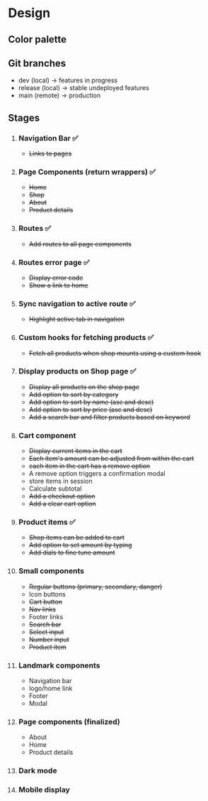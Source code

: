 # Design

## Color palette

## Git branches

- dev (local) -> features in progress
- release (local) -> stable undeployed features
- main (remote) -> production

## Stages

1. ### Navigation Bar ✅
    - ~~Links to pages~~

1. ### Page Components (return wrappers) ✅
    - ~~Home~~
    - ~~Shop~~
    - ~~About~~
    - ~~Product details~~

1. ### Routes ✅
    - ~~Add routes to all page components~~

1. ### Routes error page ✅
    - ~~Display error code~~
    - ~~Show a link to home~~

1. ### Sync navigation to active route ✅
    - ~~Highlight active tab in navigation~~

1. ### Custom hooks for fetching products ✅
    - ~~Fetch all products when shop mounts using a custom hook~~

1. ### Display products on Shop page ✅
    - ~~Display all products on the shop page~~
    - ~~Add option to sort by category~~
    - ~~Add option to sort by name (asc and desc)~~
    - ~~Add option to sort by price (asc and desc)~~
    - ~~Add a search bar and filter products based on keyword~~

1. ### Cart component
    - ~~Display current items in the cart~~
    - ~~Each item's amount can be adjusted from within the cart~~
    - ~~each item in the cart has a remove option~~
    - A remove option triggers a confirmation modal
    - store items in session
    - Calculate subtotal
    - ~~Add a checkout option~~
    - ~~Add a clear cart option~~

1. ### Product items ✅
    - ~~Shop items can be added to cart~~
    - ~~Add option to set amount by typing~~
    - ~~Add dials to fine tune amount~~

1. ### Small components
    - ~~Regular buttons (primary, secondary, danger)~~
    - Icon buttons
    - ~~Cart button~~
    - ~~Nav links~~
    - Footer links
    - ~~Search bar~~
    - ~~Select input~~
    - ~~Number input~~
    - ~~Product item~~

1. ### Landmark components
    - Navigation bar
    - logo/home link
    - Footer
    - Modal

1. ### Page components (finalized)
    - About
    - Home
    - Product details

1. ### Dark mode

1. ### Mobile display
